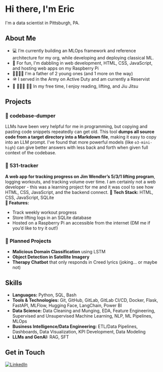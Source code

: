# Hi there, I'm Eric

I'm a data scientist in Pittsburgh, PA.

## About Me

- 💻 I’m currently building an MLOps framework and reference architecture for my org, while developing and deploying classical ML.
- 🌱 For fun, I'm dabbling in web development, HTML, CSS, JavaScript, and hosting web apps on my Raspberry Pi
- 👨‍👩‍👧‍👦 I'm a father of 2 young ones (and 1 more on the way)
- 🪖 I served in the Army on Active Duty and am currently a Reservist
- 📖 🏋🏻‍♂️ 🤼‍♂️ In my free time, I enjoy reading, lifting, and Jiu Jitsu

## Projects

### 🔹 **codebase-dumper**  
LLMs have been very helpful for me in programming, but copying and pasting code snippets repeatedly can get old. This tool **dumps all source code from a target directory into a Markdown file**, making it easy to copy into an LLM prompt. I've found that more powerful models (like `o3-mini-high`) can give better answers with less back and forth when given full context of the codebase.  

### 🔹 **531-tracker**  
**A web app for tracking progress on Jim Wendler’s 5/3/1 lifting program**, logging workouts, and tracking volume over time. I am certainly not a web developer - this was a learning project for me and it was cool to see how HTML, CSS, JavaScript, and the backend connect. 
**🔹 Tech Stack:** HTML, CSS, JavaScript, SQLite  
**🔹 Features:**  
- Track weekly workout progress  
- Store lifting logs in an SQLite database  
- Hosted on a Raspberry Pi an accessible from the internet (DM me if you’d like to try it out!)

### 🔹 **Planned Projects**
- **Malicious Domain Classification** using LSTM 
- **Object Detection in Satellite Imagery**  
- **Therapy Chatbot** that only responds in Creed lyrics (joking… or maybe not)  


## Skills

- **Languages:** Python, SQL, Bash
- **Tools & Technologies:** Git, GitHub, GitLab, GitLab CI/CD, Docker, Flask, FastAPI, MLFlow, Hugging Face, LangChain, Power BI
- **Data Science:** Data Cleaning and Munging, EDA, Feature Engineering, Supervised and Unsupervised Machine Learning, NLP, ML Pipelines, MLOps
- **Business Intelligence/Data Engineering:** ETL/Data Pipelines, Dashboards, Data Visualization, KPI Development, Data Modeling
- **LLMs and GenAI:** RAG, SFT

## Get in Touch
[![LinkedIn](https://img.shields.io/badge/LinkedIn-Connect-blue)](https://www.linkedin.com/in/eric-metzler)

